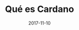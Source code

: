 ---
layout: post
title:  "Qué es Cardano"
description: "Explicación básica para principiantes de que es Bitcoin y cómo funciona"
date:   2017-11-10
banner_image: 201711/bitcoin.jpg
published: false
tags: [altcoins]
---